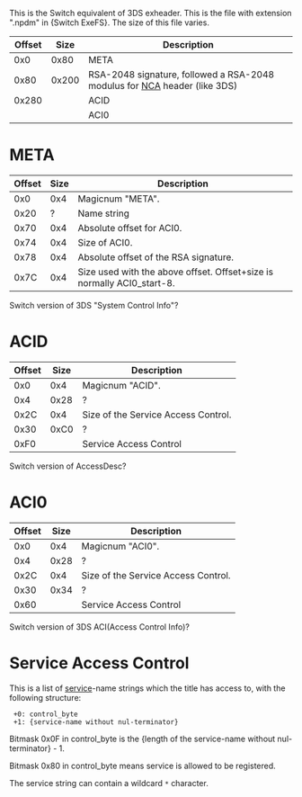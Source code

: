This is the Switch equivalent of 3DS exheader. This is the file with
extension ".npdm" in {Switch ExeFS}. The size of this file
varies.

| Offset     | Size       | Description                                                                                    |
| ---------- | ---------- | ---------------------------------------------------------------------------------------------- |
| 0x0        | 0x80       | META                                                                                           |
| 0x80       | 0x200      | RSA-2048 signature, followed a RSA-2048 modulus for [NCA](NCA.md "wikilink") header (like 3DS) |
| 0x280      | <Varies>   | ACID                                                                                           |
| <See META> | <See META> | ACI0                                                                                           |

# META

| Offset | Size | Description                                                             |
| ------ | ---- | ----------------------------------------------------------------------- |
| 0x0    | 0x4  | Magicnum "META".                                                        |
| 0x20   | ?    | Name string                                                             |
| 0x70   | 0x4  | Absolute offset for ACI0.                                               |
| 0x74   | 0x4  | Size of ACI0.                                                           |
| 0x78   | 0x4  | Absolute offset of the RSA signature.                                   |
| 0x7C   | 0x4  | Size used with the above offset. Offset+size is normally ACI0\_start-8. |

Switch version of 3DS "System Control Info"?

# ACID

| Offset | Size        | Description                         |
| ------ | ----------- | ----------------------------------- |
| 0x0    | 0x4         | Magicnum "ACID".                    |
| 0x4    | 0x28        | ?                                   |
| 0x2C   | 0x4         | Size of the Service Access Control. |
| 0x30   | 0xC0        | ?                                   |
| 0xF0   | <See above> | Service Access Control              |

Switch version of AccessDesc?

# ACI0

| Offset | Size        | Description                         |
| ------ | ----------- | ----------------------------------- |
| 0x0    | 0x4         | Magicnum "ACI0".                    |
| 0x4    | 0x28        | ?                                   |
| 0x2C   | 0x4         | Size of the Service Access Control. |
| 0x30   | 0x34        | ?                                   |
| 0x60   | <See above> | Service Access Control              |

Switch version of 3DS ACI(Access Control Info)?

# Service Access Control

This is a list of [service](Services%20API.md "wikilink")-name strings
which the title has access to, with the following structure:

` +0: control_byte`  
` +1: {service-name without nul-terminator}`

Bitmask 0x0F in control\_byte is the {length of the service-name without
nul-terminator} - 1.

Bitmask 0x80 in control\_byte means service is allowed to be registered.

The service string can contain a wildcard `*` character.
